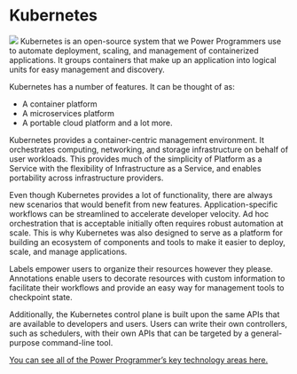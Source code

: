 # Kubernetes

![](https://files.slack.com/files-pri/T5ZCCM18S-FBYQHK5CZ/infosys_pp_github_infographic-03.png)
Kubernetes is an open-source system that we Power Programmers use to automate deployment, scaling, and management of containerized applications. It groups containers that make up an application into logical units for easy management and discovery.

Kubernetes has a number of features. It can be thought of as:

* A container platform
* A microservices platform
* A portable cloud platform and a lot more.

Kubernetes provides a container-centric management environment. It orchestrates computing, networking, and storage infrastructure on behalf of user workloads. This provides much of the simplicity of Platform as a Service with the flexibility of Infrastructure as a Service, and enables portability across infrastructure providers.

Even though Kubernetes provides a lot of functionality, there are always new scenarios that would benefit from new features. Application-specific workflows can be streamlined to accelerate developer velocity. Ad hoc orchestration that is acceptable initially often requires robust automation at scale. This is why Kubernetes was also designed to serve as a platform for building an ecosystem of components and tools to make it easier to deploy, scale, and manage applications.

Labels empower users to organize their resources however they please. Annotations enable users to decorate resources with custom information to facilitate their workflows and provide an easy way for management tools to checkpoint state.

Additionally, the Kubernetes control plane is built upon the same APIs that are available to developers and users. Users can write their own controllers, such as schedulers, with their own APIs that can be targeted by a general-purpose command-line tool.

[You can see all of the Power Programmer’s key technology areas here.](https://github.com/InfosysUS/power-programmer/blob/master/Key%20Technology%20Areas.md)
